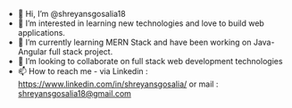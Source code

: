 - 👋 Hi, I’m @shreyansgosalia18
- 👀 I’m interested in learning new technologies and love to build web applications.
- 🌱 I’m currently learning MERN Stack and have been working on Java-Angular full stack project.
- 💞️ I’m looking to collaborate on full stack web development technologies
- 📫 How to reach me - via Linkedin : https://www.linkedin.com/in/shreyansgosalia/ or mail : shreyansgosalia18@gmail.com

<!---
shreyansgosalia18/shreyansgosalia18 is a ✨ special ✨ repository because its `README.md` (this file) appears on your GitHub profile.
You can click the Preview link to take a look at your changes.
--->
